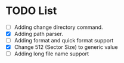 TODO List
===========

- [ ] Adding change directory command.
- [x] Adding path parser.
- [ ] Adding format and quick format support
- [x] Change 512 (Sector Size) to generic value
- [ ] Adding long file name support
